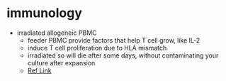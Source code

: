 # immunology
* irradiated allogeneic PBMC
  * feeder PBMC provide factors that help T cell grow, like IL-2
  * induce T cell proliferation due to HLA mismatch
  * irradiated so will die after some days, without contaminating your culture after expansion
  * [Ref Link](https://www.researchgate.net/post/Why_do_we_use_irradiated_PBMCs_to_feed_transduced_t_cells)
